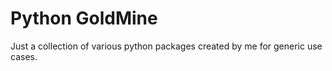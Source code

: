 # Python GoldMine

Just a collection of various python packages created by me for generic use cases.